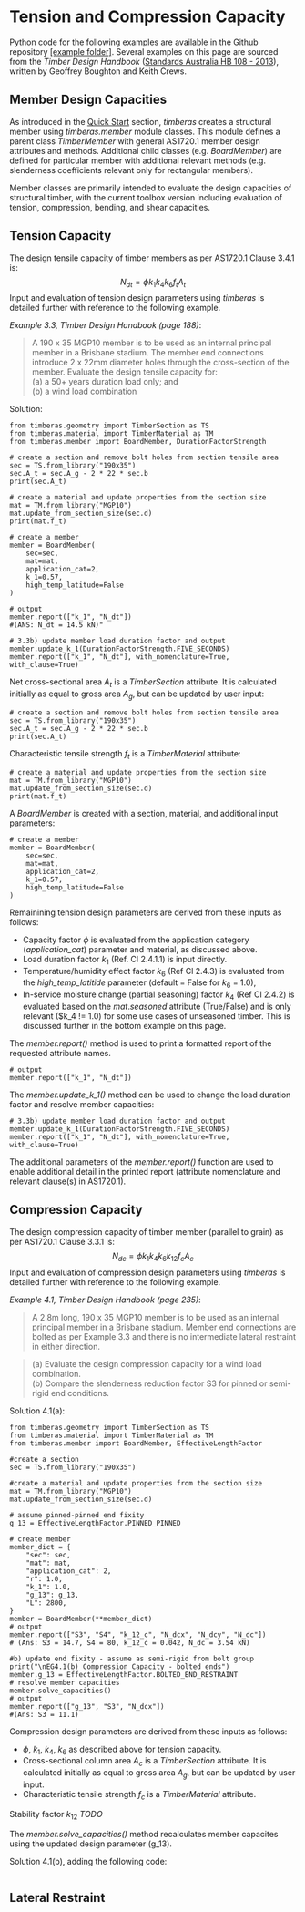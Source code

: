 
# Tension and Compression Capacity

Python code for the following examples are available in the Github repository [[example folder]](https://github.com/Folded-Structures-Lab/timber-as/tree/main/examples/tutorial_3.py). Several examples on this page are sourced from the *Timber Design Handbook* ([Standards Australia HB 108 - 2013](https://infostore.saiglobal.com/en-us/standards/sa-hb-108-2013-119982_saig_as_as_251451/)), written by Geoffrey Boughton and Keith Crews.


## Member Design Capacities

As introduced in the [Quick Start](tutorial-1.md) section, *timberas* creates a structural member using *timberas.member* module classes. This module defines a parent class *TimberMember* with general AS1720.1 member design attributes and methods. Additional child classes (e.g. *BoardMember*) are defined for particular member with additional relevant methods (e.g. slenderness coefficients relevant only for rectangular members).

Member classes are primarily intended to evaluate the design capacities of structural timber, with the current toolbox version including evaluation of tension, compression, bending, and shear capacities.


## Tension Capacity

The design tensile capacity of timber members as per AS1720.1 Clause 3.4.1 is:
$$
N_{dt} = \phi k_1 k_4 k_6 f_t A_t
$$
Input and evaluation of tension design parameters using *timberas* is detailed further with reference to the following example.

*Example 3.3, Timber Design Handbook (page 188)*:
> 
> A 190 x 35 MGP10 member is to be used as an internal principal member in a Brisbane stadium. The member end connections introduce 2 x 22mm diameter holes through the cross-section of the member. Evaluate the design tensile capacity for:  
> (a) a 50+ years duration load only; and  
> (b) a wind load combination

Solution: 
```
from timberas.geometry import TimberSection as TS
from timberas.material import TimberMaterial as TM
from timberas.member import BoardMember, DurationFactorStrength

# create a section and remove bolt holes from section tensile area
sec = TS.from_library("190x35")
sec.A_t = sec.A_g - 2 * 22 * sec.b
print(sec.A_t)

# create a material and update properties from the section size
mat = TM.from_library("MGP10")
mat.update_from_section_size(sec.d)
print(mat.f_t)

# create a member
member = BoardMember(
    sec=sec, 
    mat=mat, 
    application_cat=2, 
    k_1=0.57, 
    high_temp_latitude=False
)

# output
member.report(["k_1", "N_dt"])
#(ANS: N_dt = 14.5 kN)"

# 3.3b) update member load duration factor and output
member.update_k_1(DurationFactorStrength.FIVE_SECONDS)
member.report(["k_1", "N_dt"], with_nomenclature=True, with_clause=True)
```

Net cross-sectional area $A_t$ is a *TimberSection* attribute. It is calculated initially as equal to gross area $A_g$, but can be updated by user input:
```
# create a section and remove bolt holes from section tensile area
sec = TS.from_library("190x35")
sec.A_t = sec.A_g - 2 * 22 * sec.b
print(sec.A_t)
```
Characteristic tensile strength $f_t$ is a *TimberMaterial* attribute:
```
# create a material and update properties from the section size
mat = TM.from_library("MGP10")
mat.update_from_section_size(sec.d)
print(mat.f_t)
```
A *BoardMember* is created with a section, material, and additional input parameters:
```
# create a member
member = BoardMember(
    sec=sec, 
    mat=mat, 
    application_cat=2, 
    k_1=0.57, 
    high_temp_latitude=False
)
```
Remainining tension design parameters are derived from these inputs as follows:

- Capacity factor $\phi$ is evaluated from the application category (*application_cat*) parameter and material, as discussed above. 
- Load duration factor $k_1$ (Ref. Cl 2.4.1.1) is input directly. 
- Temperature/humidity effect factor $k_6$ (Ref Cl 2.4.3) is evaluated from the *high_temp_latitide* parameter (default = False for $k_6$ = 1.0),
- In-service moisture change (partial seasoning) factor $k_4$ (Ref Cl 2.4.2) is evaluated based on the $mat.seasoned$ attribute (True/False) and is only relevant ($k_4 != 1.0) for some use cases of unseasoned timber. This is discussed further in the bottom example on this page. 


The *member.report()* method is used to print a formatted report of the requested attribute names.
```
# output
member.report(["k_1", "N_dt"])
```

The *member.update_k_1()* method can be used to change the load duration factor and resolve member capacities:
```
# 3.3b) update member load duration factor and output
member.update_k_1(DurationFactorStrength.FIVE_SECONDS)
member.report(["k_1", "N_dt"], with_nomenclature=True, with_clause=True)
```
The additional parameters of the *member.report()* function are used to enable additional detail in the printed report (attribute nomenclature and relevant clause(s) in AS1720.1). 

## Compression Capacity

The design compression capacity of timber member (parallel to grain) as per AS1720.1 Clause 3.3.1 is:
$$
N_{dc} = \phi k_1 k_4 k_6 k_{12} f_c A_c
$$
Input and evaluation of compression design parameters using *timberas* is detailed further with reference to the following example.


*Example 4.1, Timber Design Handbook (page 235)*:
> 
> A 2.8m long, 190 x 35 MGP10 member is to be used as an internal principal member in a Brisbane stadium. Member end connections are bolted as per Example 3.3 and there is no intermediate lateral restraint in either direction.   

> (a) Evaluate the design compression capacity for a wind load combination.  
> (b) Compare the slenderness reduction factor S3 for pinned or semi-rigid end conditions.

Solution 4.1(a): 
```
from timberas.geometry import TimberSection as TS
from timberas.material import TimberMaterial as TM
from timberas.member import BoardMember, EffectiveLengthFactor

#create a section
sec = TS.from_library("190x35")

#create a material and update properties from the section size
mat = TM.from_library("MGP10")
mat.update_from_section_size(sec.d)

# assume pinned-pinned end fixity
g_13 = EffectiveLengthFactor.PINNED_PINNED

# create member
member_dict = {
    "sec": sec,
    "mat": mat,
    "application_cat": 2,
    "r": 1.0,
    "k_1": 1.0,
    "g_13": g_13,
    "L": 2800,
}
member = BoardMember(**member_dict)
# output
member.report(["S3", "S4", "k_12_c", "N_dcx", "N_dcy", "N_dc"])
# (Ans: S3 = 14.7, S4 = 80, k_12_c = 0.042, N_dc = 3.54 kN)

#b) update end fixity - assume as semi-rigid from bolt group
print("\nEG4.1(b) Compression Capacity - bolted ends")
member.g_13 = EffectiveLengthFactor.BOLTED_END_RESTRAINT
# resolve member capacities
member.solve_capacities()
# output
member.report(["g_13", "S3", "N_dcx"])
#(Ans: S3 = 11.1)
```

Compression design parameters are derived from these inputs as follows:
- $\phi$, $k_1$, $k_4$, $k_6$ as described above for tension capacity.
- Cross-sectional column area $A_c$ is a *TimberSection* attribute. It is calculated initially as equal to gross area $A_g$, but can be updated by user input.  
- Characteristic tensile strength $f_c$ is a *TimberMaterial* attribute.


Stability factor $k_{12}$ *TODO*



The *member.solve_capacities()* method recalculates member capacites using the updated design parameter (g_13). 




Solution 4.1(b), adding the following code:

```

```


## Lateral Restraint